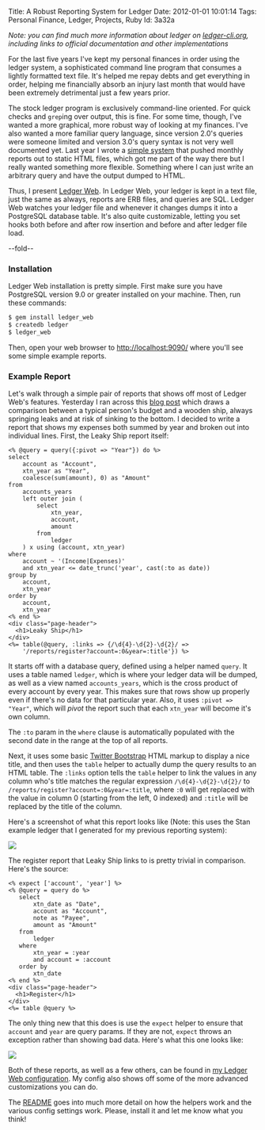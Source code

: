 Title: A Robust Reporting System for Ledger
Date:  2012-01-01 10:01:14
Tags:  Personal Finance, Ledger, Projects, Ruby
Id:    3a32a

*Note: you can find much more information about ledger on [ledger-cli.org](http://ledger-cli.org), including links to official documentation and other implementations*

For the last five years I've kept my personal finances in order using the ledger system, a sophisticated command line program that consumes a lightly formatted text file. It's helped me repay debts and get everything in order, helping me financially absorb an injury last month that would have been extremely detrimental just a few years prior.

The stock ledger program is exclusively command-line oriented. For quick checks and `grep`ing over output, this is fine. For some time, though, I've wanted a more graphical, more robust way of looking at my finances. I've also wanted a more familiar query language, since version 2.0's queries were someone limited and version 3.0's query syntax is not very well documented yet. Last year I wrote a [simple system](/program-your-finances-reporting-for-fun-and-profit) that pushed monthly reports out to static HTML files, which got me part of the way there but I really wanted something more flexible. Something where I can just write an arbitrary query and have the output dumped to HTML.

Thus, I present [Ledger Web](https://github.com/peterkeen/ledger-web). In Ledger Web, your ledger is kept in a text file, just the same as always, reports are ERB files, and queries are SQL. Ledger Web watches your ledger file and whenever it changes dumps it into a PostgreSQL database table. It's also quite customizable, letting you set hooks both before and after row insertion and before and after ledger file load.

--fold--

### Installation

Ledger Web installation is pretty simple. First make sure you have PostgreSQL version 9.0 or greater installed on your machine. Then, run these commands:

```bash
$ gem install ledger_web
$ createdb ledger
$ ledger_web
```

Then, open your web browser to [http://localhost:9090/](http://localhost:9090/) where you'll see some simple example reports. 

### Example Report

Let's walk through a simple pair of reports that shows off most of Ledger Web's features. Yesterday I ran across this [blog post](http://earlyretirementextreme.com/your-budget-is-like-sinking-ship.html) which draws a comparison between a typical person's budget and a wooden ship, always springing leaks and at risk of sinking to the bottom. I decided to write a report that shows my expenses both summed by year and broken out into individual lines. First, the Leaky Ship report itself:

```erb
<% @query = query({:pivot => "Year"}) do %>
select
    account as "Account",
    xtn_year as "Year",
    coalesce(sum(amount), 0) as "Amount"
from
    accounts_years
    left outer join (
        select
            xtn_year,
            account,
            amount
        from
            ledger
    ) x using (account, xtn_year)
where
    account ~ '(Income|Expenses)'
    and xtn_year <= date_trunc('year', cast(:to as date))
group by
    account,
    xtn_year
order by
    account,
    xtn_year
<% end %>
<div class="page-header">
  <h1>Leaky Ship</h1>
</div>
<%= table(@query, :links => {/\d{4}-\d{2}-\d{2}/ =>
    '/reports/register?account=:0&year=:title'}) %>
```

It starts off with a database query, defined using a helper named `query`. It uses a table named `ledger`, which is where your ledger data will be dumped, as well as a view named `accounts_years`, which is the cross product of every account by every year. This makes sure that rows show up properly even if there's no data for that particular year. Also, it uses `:pivot => "Year"`, which will *pivot* the report such that each `xtn_year` will become it's own column.

The `:to` param in the `where` clause is automatically populated with the second date in the range at the top of all reports.

Next, it uses some basic [Twitter Bootstrap](http://twitter.github.com/bootstrap) HTML markup to display a nice title, and then uses the `table` helper to actually dump the query results to an HTML table. The `:links` option tells the `table` helper to link the values in any column who's title matches the regular expression `/\d{4}-\d{2}-\d{2}/` to `/reports/register?account=:0&year=:title`, where `:0` will get replaced with the value in column 0 (starting from the left, 0 indexed) and `:title` will be replaced by the title of the column.

Here's a screenshot of what this report looks like (Note: this uses the Stan example ledger that I generated for my previous reporting system):

<a href="https://d2s7foagexgnc2.cloudfront.net/files/5f017c22b146e19d6c1a/leaky_ship.png"><img class="thumbnail" src="https://d2s7foagexgnc2.cloudfront.net/files/1ec86c1079d7aef07aff/leaky_ship_small.png"></a>

The register report that Leaky Ship links to is pretty trivial in comparison. Here's the source:

```erb
<% expect ['account', 'year'] %>
<% @query = query do %>
   select
       xtn_date as "Date",
       account as "Account",
       note as "Payee",
       amount as "Amount"
   from
       ledger
   where
       xtn_year = :year
       and account = :account
   order by
       xtn_date
<% end %>
<div class="page-header">
  <h1>Register</h1>
</div>
<%= table @query %>
```

The only thing new that this does is use the `expect` helper to ensure that `account` and `year` are query params. If they are not, `expect` throws an exception rather than showing bad data. Here's what this one looks like:

<a href="https://d2s7foagexgnc2.cloudfront.net/files/f8ca9831fc1be3388c09/register.png"><img class="thumbnail" src="https://d2s7foagexgnc2.cloudfront.net/files/c33219c7fa541dda453e/register_small.png"></a>

Both of these reports, as well as a few others, can be found in [my Ledger Web configuration](https://github.com/peterkeen/ledger-web-config). My config also shows off some of the more advanced customizations you can do.

The [README](https://github.com/peterkeen/ledger-web) goes into much more detail on how the helpers work and the various config settings work. Please, install it and let me know what you think!

